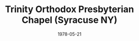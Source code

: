 ---
date: &id001 1978-05-21
end_date: null
location:
  address: null
  city: Syracuse
  state: NY
minister:
- end: 1979-01-01
  name: Richard Knodel
  start: 1978-01-01
  type: Evangelist
ministers:
- Richard Knodel
name: Trinity Orthodox Presbyterian Chapel
names: null
origination_date: *id001
raw_data: "NY Syracuse\nTrinity Orthodox Presbyterian Chapel  (May 21, 1978\u2013\
  1979)\nEvangelist: Richard Knodel, 1978\u201379"
received_from: null
states:
- NY
status:
  active: false
  end_date: null
  reason: null
  received_from: null
  withdrawal_to: null
title: Trinity Orthodox Presbyterian Chapel (Syracuse NY)

---